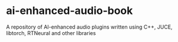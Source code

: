 # ai-enhanced-audio-book


A repository of AI-enhanced audio plugins written using C++, JUCE, libtorch, RTNeural and other libraries
